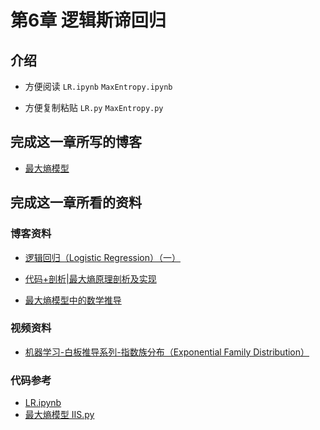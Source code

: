 # 第6章 逻辑斯谛回归

## 介绍

+ 方便阅读
`LR.ipynb` `MaxEntropy.ipynb`

+ 方便复制粘贴
`LR.py` `MaxEntropy.py`

## 完成这一章所写的博客

+ [最大熵模型](https://www.jianshu.com/p/e3d3972a6380)

## 完成这一章所看的资料

### 博客资料

+ [逻辑回归（Logistic Regression）（一）](https://zhuanlan.zhihu.com/p/28408516)

+ [代码+剖析|最大熵原理剖析及实现](https://zhuanlan.zhihu.com/p/51638729)

+ [最大熵模型中的数学推导](https://blog.csdn.net/u014114990/article/details/47808183)

### 视频资料

+ [机器学习-白板推导系列-指数族分布（Exponential Family Distribution）](https://www.bilibili.com/video/av33360526/?p=6)

### 代码参考

+ [LR.ipynb](https://github.com/fengdu78/lihang-code/blob/master/code/%E7%AC%AC6%E7%AB%A0%20%E9%80%BB%E8%BE%91%E6%96%AF%E8%B0%9B%E5%9B%9E%E5%BD%92(LogisticRegression)/LR.ipynb)
+ [最大熵模型 IIS.py](https://github.com/fengdu78/lihang-code/blob/master/code/%E7%AC%AC6%E7%AB%A0%20%E9%80%BB%E8%BE%91%E6%96%AF%E8%B0%9B%E5%9B%9E%E5%BD%92(LogisticRegression)/%E6%9C%80%E5%A4%A7%E7%86%B5%E6%A8%A1%E5%9E%8B%20IIS.py)